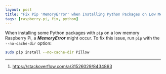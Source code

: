 ```yaml
---
layout: post
title: "Fix Pip 'MemoryError' when Installing Python Packages on Low Memory Raspberry Pi"
tags: [raspberry-pi, fix, python]
---
```


When installing some Python packages with `pip` on a low memory Raspberry Pi, a ***MemoryError*** might occur.
To fix this issue, run `pip` with the `--no-cache-dir` option:

```bash
sudo pip install --no-cache-dir Pillow
```

---
1. <https://stackoverflow.com/a/31526029/8434893>
